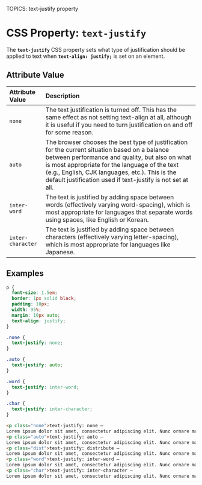 TOPICS: text-justify property

# CSS Property: `text-justify`

The **`text-justify`** CSS property sets what type of justification should be applied to text when
**`text-align: justify;`** is set on an element.

## Attribute Value

| Attribute Value | Description |
| :--- | :--- |
| `none` | The text justification is turned off. This has the same effect as not setting text-align at all, although it is useful if you need to turn justification on and off for some reason. |
| `auto` | The browser chooses the best type of justification for the current situation based on a balance between performance and quality, but also on what is most appropriate for the language of the text (e.g., English, CJK languages, etc.). This is the default justification used if text-justify is not set at all. |
| `inter-word` | The text is justified by adding space between words (effectively varying word-spacing), which is most appropriate for languages that separate words using spaces, like English or Korean. |
| `inter-character` | The text is justified by adding space between characters (effectively varying letter-spacing), which is most appropriate for languages like Japanese. |

## Examples

```css
p {
  font-size: 1.5em;
  border: 1px solid black;
  padding: 10px;
  width: 95%;
  margin: 10px auto;
  text-align: justify;
}

.none {
  text-justify: none;
}

.auto {
  text-justify: auto;
}

.word {
  text-justify: inter-word;
}

.char {
  text-justify: inter-character;
}
```

```html
<p class="none">text-justify: none —
Lorem ipsum dolor sit amet, consectetur adipiscing elit. Nunc ornare maximus vehicula. Duis nisi velit, dictum id mauris vitae, lobortis pretium quam. Quisque sed nisi pulvinar, consequat justo id, feugiat leo. Cras eu elementum dui.</p>
<p class="auto">text-justify: auto —
Lorem ipsum dolor sit amet, consectetur adipiscing elit. Nunc ornare maximus vehicula. Duis nisi velit, dictum id mauris vitae, lobortis pretium quam. Quisque sed nisi pulvinar, consequat justo id, feugiat leo. Cras eu elementum dui.</p>
<p class="dist">text-justify: distribute —
Lorem ipsum dolor sit amet, consectetur adipiscing elit. Nunc ornare maximus vehicula. Duis nisi velit, dictum id mauris vitae, lobortis pretium quam. Quisque sed nisi pulvinar, consequat justo id, feugiat leo. Cras eu elementum dui.</p>
<p class="word">text-justify: inter-word —
Lorem ipsum dolor sit amet, consectetur adipiscing elit. Nunc ornare maximus vehicula. Duis nisi velit, dictum id mauris vitae, lobortis pretium quam. Quisque sed nisi pulvinar, consequat justo id, feugiat leo. Cras eu elementum dui.</p>
<p class="char">text-justify: inter-character —
Lorem ipsum dolor sit amet, consectetur adipiscing elit. Nunc ornare maximus vehicula. Duis nisi velit, dictum id mauris vitae, lobortis pretium quam. Quisque sed nisi pulvinar, consequat justo id, feugiat leo. Cras eu elementum dui.</p>
```
